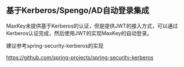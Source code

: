 <h2>基于Kerberos/Spengo/AD自动登录集成</h2>

MaxKey未提供基于Kerberos的认证，但是提供JWT的接入方式，可以通过Kerberos认证完成，然后使用JWT的实现MaxKey的自动登录。

建议参考spring-security-kerberos的实现

https://github.com/spring-projects/spring-security-kerberos